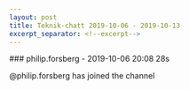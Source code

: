 ```yaml
---
layout: post
title: Teknik-chatt 2019-10-06 - 2019-10-13
excerpt_separator: <!--excerpt-->
---
```

<section class="message" markdown="1">
### philip.forsberg - 2019-10-06 20:08 28s

@philip.forsberg has joined the channel

<!--excerpt-->
</section>